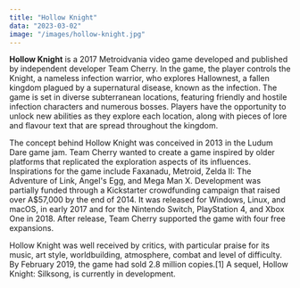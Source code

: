 ```yaml
---
title: "Hollow Knight"
data: "2023-03-02"
image: "/images/hollow-knight.jpg"
---
```


__Hollow Knight__ is a 2017 Metroidvania video game developed and published by independent developer Team Cherry. In the game, the player controls the Knight, a nameless infection warrior, who explores Hallownest, a fallen kingdom plagued by a supernatural disease, known as the infection. The game is set in diverse subterranean locations, featuring friendly and hostile infection characters and numerous bosses. Players have the opportunity to unlock new abilities as they explore each location, along with pieces of lore and flavour text that are spread throughout the kingdom.

The concept behind Hollow Knight was conceived in 2013 in the Ludum Dare game jam. Team Cherry wanted to create a game inspired by older platforms that replicated the exploration aspects of its influences. Inspirations for the game include Faxanadu, Metroid, Zelda II: The Adventure of Link, Angel's Egg, and Mega Man X. Development was partially funded through a Kickstarter crowdfunding campaign that raised over A$57,000 by the end of 2014. It was released for Windows, Linux, and macOS, in early 2017 and for the Nintendo Switch, PlayStation 4, and Xbox One in 2018. After release, Team Cherry supported the game with four free expansions.

Hollow Knight was well received by critics, with particular praise for its music, art style, worldbuilding, atmosphere, combat and level of difficulty. By February 2019, the game had sold 2.8 million copies.[1] A sequel, Hollow Knight: Silksong, is currently in development.